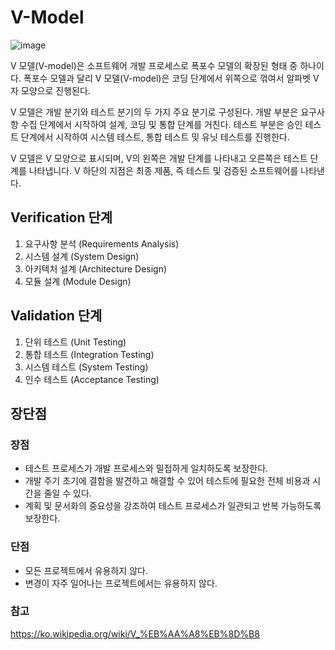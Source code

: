 # V-Model
![image](https://user-images.githubusercontent.com/50148363/222914831-5a17bdf2-b212-4a37-91e9-99b6908b5064.png)


V 모델(V-model)은 소프트웨어 개발 프로세스로 폭포수 모델의 확장된 형태 중 하나이다. 폭포수 모델과 달리 V 모델(V-model)은 코딩 단계에서 위쪽으로 꺾여서 알파벳 V자 모양으로 진행된다.

V 모델은 개발 분기와 테스트 분기의 두 가지 주요 분기로 구성된다. 개발 부분은 요구사항 수집 단계에서 시작하여 설계, 코딩 및 통합 단계를 거친다. 테스트 부분은 승인 테스트 단계에서 시작하여 시스템 테스트, 통합 테스트 및 유닛 테스트를 진행한다.

V 모델은 V 모양으로 표시되며, V의 왼쪽은 개발 단계를 나타내고 오른쪽은 테스트 단계를 나타냅니다. V 하단의 지점은 최종 제품, 즉 테스트 및 검증된 소프트웨어를 나타낸다.

## Verification 단계  
1. 요구사항 분석 (Requirements Analysis)
2. 시스템 설계 (System Design)
3. 아키텍처 설계 (Architecture Design)
4. 모듈 설계 (Module Design)

## Validation 단계
1. 단위 테스트 (Unit Testing)
2. 통합 테스트 (Integration Testing)
3. 시스템 테스트 (System Testing)
4. 인수 테스트 (Acceptance Testing)


## 장단점
### 장점
* 테스트 프로세스가 개발 프로세스와 밀접하게 일치하도록 보장한다.
* 개발 주기 초기에 결함을 발견하고 해결할 수 있어 테스트에 필요한 전체 비용과 시간을 줄일 수 있다.
* 계획 및 문서화의 중요성을 강조하여 테스트 프로세스가 일관되고 반복 가능하도록 보장한다.

### 단점
* 모든 프로젝트에서 유용하지 않다.
* 변경이 자주 일어나는 프로젝트에서는 유용하지 않다.

### 참고
https://ko.wikipedia.org/wiki/V_%EB%AA%A8%EB%8D%B8

